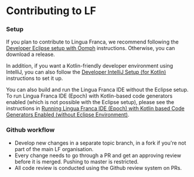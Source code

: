# Contributing to LF

### Setup

If you plan to contribute to Lingua Franca, we recommend following the [Developer Eclipse setup with Oomph](https://github.com/lf-lang/lingua-franca/wiki/Developer-Eclipse-Setup-with-Oomph) instructions. Otherwise, you can download a release.

In addition, if you want a Kotlin-friendly developer environment using IntelliJ, you can also follow the [Developer IntelliJ Setup (for Kotlin)](https://github.com/lf-lang/lingua-franca/wiki/Developer-IntelliJ-Setup-%28for-Kotlin%29) instructions to set it up.

You can also build and run the Lingua Franca IDE without the Eclipse setup. To run Lingua Franca IDE (Epoch) with Kotlin-based code generators enabled (which is not possible with the Eclipse setup), please see the instructions in [Running Lingua Franca IDE (Epoch) with Kotlin based Code Generators Enabled (without Eclipse Environment)](https://github.com/lf-lang/lingua-franca/wiki/Running-Lingua-Franca-IDE-%28Epoch%29-with-Kotlin-based-Code-Generators-Enabled-%28without-Eclipse-Environment%29).

### Github workflow

* Develop new changes in a separate topic branch, in a fork if you're not part of the main LF organisation.
* Every change needs to go through a PR and get an approving review before it is merged. Pushing to master is restricted.
* All code review is conducted using the Github review system on PRs.
